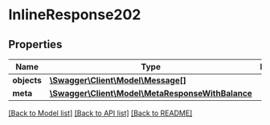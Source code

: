 # InlineResponse202

## Properties
Name | Type | Description | Notes
------------ | ------------- | ------------- | -------------
**objects** | [**\Swagger\Client\Model\Message[]**](Message.md) |  | [optional] 
**meta** | [**\Swagger\Client\Model\MetaResponseWithBalance**](MetaResponseWithBalance.md) |  | [optional] 

[[Back to Model list]](../README.md#documentation-for-models) [[Back to API list]](../README.md#documentation-for-api-endpoints) [[Back to README]](../README.md)


